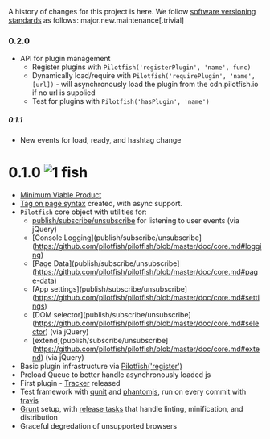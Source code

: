 A history of changes for this project is here. We follow [software versioning standards](http://semver.org) as follows:
major.new.maintenance[.trivial]

### 0.2.0
* API for plugin management
    * Register plugins with `Pilotfish('registerPlugin', 'name', func)`
    * Dynamically load/require with `Pilotfish('requirePlugin', 'name', [url])` - will asynchronously load the plugin from the cdn.pilotfish.io if no url is supplied
    * Test for plugins with `Pilotfish('hasPlugin', 'name')`

##### 0.1.1
* New events for load, ready, and hashtag change

# 0.1.0 ![1 fish](http://cdn.pilotfish.io/img/pilotfish-rating-1.0.png)

* [Minimum Viable Product](http://en.wikipedia.org/wiki/Lean_Startup)
* [Tag on page syntax](https://gist.github.com/3645309) created, with async support. 
* `Pilotfish` core object with utilities for:
	* [publish/subscribe/unsubscribe](https://github.com/pilotfish/pilotfish/blob/master/doc/utils.md#pubsub) for listening to user events (via jQuery)
	* [Console Logging](publish/subscribe/unsubscribe](https://github.com/pilotfish/pilotfish/blob/master/doc/core.md#logging)
	* [Page Data](publish/subscribe/unsubscribe](https://github.com/pilotfish/pilotfish/blob/master/doc/core.md#page-data)
	* [App settings](publish/subscribe/unsubscribe](https://github.com/pilotfish/pilotfish/blob/master/doc/core.md#settings)
	* [DOM selector](publish/subscribe/unsubscribe](https://github.com/pilotfish/pilotfish/blob/master/doc/core.md#selector) (via jQuery)
	* [extend](publish/subscribe/unsubscribe](https://github.com/pilotfish/pilotfish/blob/master/doc/core.md#extend) (via jQuery)
* Basic plugin infrastructure via [Pilotfish('register')](https://github.com/pilotfish/pilotfish/blob/master/doc/core.md#registering-plugins)
* Preload Queue to better handle asynchronously loaded js
* First plugin - [Tracker](https://github.com/pilotfish/pilotfish/blob/master/plugins/tracker) released
* Test framework with [qunit](http://qunitjs.com) and [phantomjs](http://phantomjs.org), run on every commit with [travis](http://travis-ci.org/#!/pilotfish/pilotfish)
* [Grunt](https://github.com/cowboy/grunt) setup, with [release tasks](https://github.com/pilotfish/pilotfish/blob/master/tasks/release.js) that handle linting, minification, and distribution
* Graceful degredation of unsupported browsers

